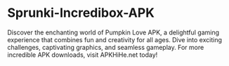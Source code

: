 # Sprunki-Incredibox-APK
Discover the enchanting world of Pumpkin Love APK, a delightful gaming experience that combines fun and creativity for all ages. Dive into exciting challenges, captivating graphics, and seamless gameplay. For more incredible APK downloads, visit APKHiHe.net today!
